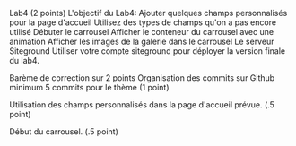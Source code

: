 Lab4 (2 points)
L'objectif du Lab4:
Ajouter quelques champs personnalisés pour la page d'accueil
Utilisez des types de champs qu'on a pas encore utilisé
Débuter le carrousel
Afficher le conteneur du carrousel avec une animation
Afficher les images de la galerie dans le carrousel
Le serveur Siteground
Utiliser votre compte siteground pour déployer la version finale du lab4.

Barème de correction sur 2 points
Organisation des commits sur Github minimum 5 commits pour le thème (1 point)

Utilisation des champs personnalisés dans la page d'accueil prévue. (.5 point)

Début du carrousel. (.5 point)